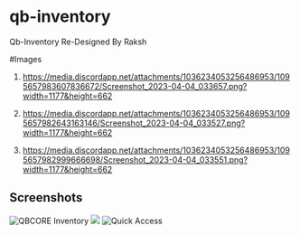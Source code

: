# qb-inventory
 Qb-Inventory Re-Designed By Raksh

 #Images
 1. https://media.discordapp.net/attachments/1036234053256486953/1095657983607836672/Screenshot_2023-04-04_033657.png?width=1177&height=662

 2. https://media.discordapp.net/attachments/1036234053256486953/1095657982643163146/Screenshot_2023-04-04_033527.png?width=1177&height=662

 3. https://media.discordapp.net/attachments/1036234053256486953/1095657982999666698/Screenshot_2023-04-04_033551.png?width=1177&height=662


## Screenshots
![QBCORE Inventory](https://media.discordapp.net/attachments/1036234053256486953/1095657983607836672/Screenshot_2023-04-04_033657.png?width=1177&height=662)
![](https://media.discordapp.net/attachments/1036234053256486953/1095657982643163146/Screenshot_2023-04-04_033527.png?width=1177&height=662)
![Quick Access](https://media.discordapp.net/attachments/1036234053256486953/1095657982999666698/Screenshot_2023-04-04_033551.png?width=1177&height=662)